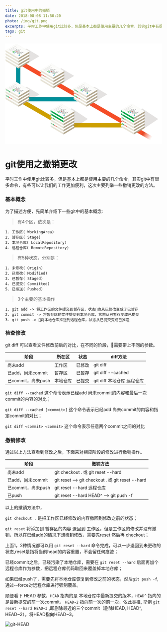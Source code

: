 ```yaml
---
title: git使用中的撤销
date: 2018-08-08 11:50:20
photo: /img/git.png
excerpts: 平时工作中使用git比较多，但是基本上都是使用主要的几个命令，其实git中有很多命令。 
tags: git
---
```


![图片内容](/img/git.png)

# git使用之撤销更改

平时工作中使用git比较多，但是基本上都是使用主要的几个命令，其实git中有很多命令，有些可以让我们的工作更加便利，这次主要列举一些撤销更改的方法。

### 基本概念

为了描述方便，先简单介绍下一些git中的基本概念:

> 有4个区，依次是：

    1. 工作区( WorkingArea)
    2. 暂存区( Stage)
    3. 本地仓库( LocalRepository)
    4. 远程仓库( RemoteRepository)

> 有5种状态，分别是：

    1. 未修改( Origin)
    2. 已修改( Modified)
    3. 已暂存( Staged)
    4. 已提交( Committed)
    5. 已推送( Pushed)

> 3个主要的基本操作

    1. git add -> 将工作区的文件提交到暂存区，状态也从已修改变成了已暂存
    2. git commit -> 将暂存区的文件提交到本地仓库，状态从已暂存变成已提交
    3. git push -> 将本地仓库推送到远程仓库，状态从已提交变成已推送

### 检查修改

git diff 可以查看文件修改前后的对比，在不同的阶段，需要带上不同的参数。

| 阶段      | 所在区    | 状态      | diff方法   |
|---------- |-------- |---------- |---------------- |
| 尚未add   | 工作区 | 已修改  | git diff   |
| 已add，尚未commit |  暂存区  | 已暂存 | git diff --cached |
| 已commit，尚未push   | 本地仓库 | 已提交  | git diff 本地仓库 远程仓库   |

```git diff --cached``` 这个命令表示已经add 尚未commit的内容和最后一次commit的内容的对比；

```git diff --cached [<commit>]``` 这个命令表示已经add 尚未commit的内容和指定commit的对比；

```git diff <commit> <commit>``` 这个命令表示任意两个commit之间的对比


### 撤销修改

通过以上方法查看到修改之后，下面来对相应阶段的修改进行撤销操作。

| 阶段      | 撤销方法   |
|---------- |---------------- |
| 尚未add   |  git checkout . 或 git reset --hard   |
| 已add，尚未commit | git reset --> git checkout . 或 git reset --hard |
| 已commit，尚未push   | git reset --hard 远程仓库   |
| 已push   | git reset --hard HEAD^ --> git push -f  |

以上的撤销方法中， 

```git checkout .``` 是把工作区已经修改的内容撤回到修改之前的状态；

```git reset``` 将添加到 暂存区的内容 退回到 工作区，但是工作区的修改并没有撤销，所以在已经add的情况下想撤销修改，需要先reset 然后再 checkout；

上面1，2种情况都可以用 ```git reset --hard``` 命令完成，可以一步退回到未更改的状态,reset是指将当前head的内容重置，不会留任何痕迹；

已经commit之后，已经污染了本地仓库，需要在 ```git reset --hard``` 后面再加个远程仓库作为参数，把远程仓库代码取回来覆盖掉本地仓库；

如果已经push了，需要先将本地仓库恢复到修改之前的状态，然后```git push -f```,通过--force对远程仓库进行强制覆盖。

顺便看下 HEAD 参数，```HEAD``` 指向的是 本地仓库中最新提交的版本，```HEAD^``` 指向的是最新提交的前一次commit， ```HEAD~2``` 指向前一次的前一次，依此类推, 举例 ```git reset --hard HEAD~3``` ,即删除最近的三个commit（删除HEAD, HEAD^, HEAD~2），将HEAD指向HEAD~3。

![git-HEAD](/img/git-HEAD.png)